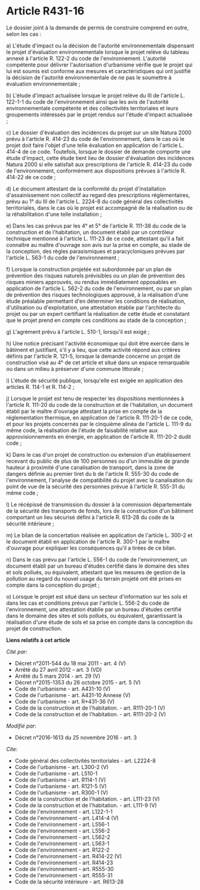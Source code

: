 # Article R431-16

Le dossier joint à la demande de permis de construire comprend en outre, selon les cas : 

a) L'étude d'impact ou la décision de l'autorité environnementale dispensant le projet d'évaluation environnementale lorsque
le projet relève du tableau annexé à l'article R. 122-2 du code de l'environnement. L'autorité compétente pour délivrer
l'autorisation d'urbanisme vérifie que le projet qui lui est soumis est conforme aux mesures et caractéristiques qui ont
justifié la décision de l'autorité environnementale de ne pas le soumettre à évaluation environnementale ; 

b) L'étude d'impact actualisée lorsque le projet relève du III de l'article L. 122-1-1 du code de l'environnement ainsi que
les avis de l'autorité environnementale compétente et des collectivités territoriales et leurs groupements intéressés par le
projet rendus sur l'étude d'impact actualisée ; 

c) Le dossier d'évaluation des incidences du projet sur un site Natura 2000 prévu à l'article R. 414-23 du code de
l'environnement, dans le cas où le projet doit faire l'objet d'une telle évaluation en application de l'article L. 414-4 de
ce code. Toutefois, lorsque le dossier de demande comporte une étude d'impact, cette étude tient lieu de dossier d'évaluation
des incidences Natura 2000 si elle satisfait aux prescriptions de l'article R. 414-23 du code de l'environnement,
conformément aux dispositions prévues à l'article R. 414-22 de ce code ; 

d) Le document attestant de la conformité du projet d'installation d'assainissement non collectif au regard des prescriptions
réglementaires, prévu au 1° du III de l'article L. 2224-8 du code général des collectivités territoriales, dans le cas où le
projet est accompagné de la réalisation ou de la réhabilitation d'une telle installation ; 

e) Dans les cas prévus par les 4° et 5° de l'article R. 111-38 du code de la construction et de l'habitation, un document
établi par un contrôleur technique mentionné à l'article L. 111-23 de ce code, attestant qu'il a fait connaître au maître
d'ouvrage son avis sur la prise en compte, au stade de la conception, des règles parasismiques et paracycloniques prévues par
l'article L. 563-1 du code de l'environnement ; 

f) Lorsque la construction projetée est subordonnée par un plan de prévention des risques naturels prévisibles ou un plan de
prévention des risques miniers approuvés, ou rendus immédiatement opposables en application de l'article L. 562-2 du code de
l'environnement, ou par un plan de prévention des risques technologiques approuvé, à la réalisation d'une étude préalable
permettant d'en déterminer les conditions de réalisation, d'utilisation ou d'exploitation, une attestation établie par
l'architecte du projet ou par un expert certifiant la réalisation de cette étude et constatant que le projet prend en compte
ces conditions au stade de la conception ; 

g) L'agrément prévu à l'article L. 510-1, lorsqu'il est exigé ; 

h) Une notice précisant l'activité économique qui doit être exercée dans le bâtiment et justifiant, s'il y a lieu, que cette
activité répond aux critères définis par l'article R. 121-5, lorsque la demande concerne un projet de construction visé au 4°
de cet article et situé dans un espace remarquable ou dans un milieu à préserver d'une commune littorale ; 

i) L'étude de sécurité publique, lorsqu'elle est exigée en application des articles R. 114-1 et R. 114-2 ; 

j) Lorsque le projet est tenu de respecter les dispositions mentionnées à l'article R. 111-20 du code de la construction et
de l'habitation, un document établi par le maître d'ouvrage attestant la prise en compte de la réglementation thermique, en
application de l'article R. 111-20-1 de ce code, et pour les projets concernés par le cinquième alinéa de l'article L. 111-9
du même code, la réalisation de l'étude de faisabilité relative aux approvisionnements en énergie, en application de
l'article R. 111-20-2 dudit code ; 

k) Dans le cas d'un projet de construction ou extension d'un établissement recevant du public de plus de 100 personnes ou
d'un immeuble de grande hauteur à proximité d'une canalisation de transport, dans la zone de dangers définie au premier tiret
du b de l'article R. 555-30 du code de l'environnement, l'analyse de compatibilité du projet avec la canalisation du point de
vue de la sécurité des personnes prévue à l'article R. 555-31 du même code ; 

l) Le récépissé de transmission du dossier à la commission départementale de la sécurité des transports de fonds, lors de la
construction d'un bâtiment comportant un lieu sécurisé défini à l'article R. 613-28 du code de la sécurité intérieure ; 

m) Le bilan de la concertation réalisée en application de l'article L. 300-2 et le document établi en application de
l'article R. 300-1 par le maître d'ouvrage pour expliquer les conséquences qu'il a tirées de ce bilan. 

n) Dans le cas prévu par l'article L. 556-1 du code de l'environnement, un document établi par un bureau d'études certifié
dans le domaine des sites et sols pollués, ou équivalent, attestant que les mesures de gestion de la pollution au regard du
nouvel usage du terrain projeté ont été prises en compte dans la conception du projet ; 

o) Lorsque le projet est situé dans un secteur d'information sur les sols et dans les cas et conditions prévus par l'article
L. 556-2 du code de l'environnement, une attestation établie par un bureau d'études certifié dans le domaine des sites et
sols pollués, ou équivalent, garantissant la réalisation d'une étude de sols et sa prise en compte dans la conception du
projet de construction.

**Liens relatifs à cet article**

_Cité par_:

  - Décret n°2011-544 du 18 mai 2011 - art. 4 (V)
  - Arrêté du 27 avril 2012 - art. 3 (VD)
  - Arrêté du 5 mars 2014 - art. 29 (V)
  - Décret n°2015-1353 du 26 octobre 2015 - art. 5 (V)
  - Code de l'urbanisme - art. A431-10 (V)
  - Code de l'urbanisme - art. A431-10 Annexe (V)
  - Code de l'urbanisme - art. R*431-36 (V)
  - Code de la construction et de l'habitation. - art. R111-20-1 (V)
  - Code de la construction et de l'habitation. - art. R111-20-2 (V)

_Modifié par_:

  - Décret n°2016-1613 du 25 novembre 2016 - art. 3

_Cite_:

  - Code général des collectivités territoriales - art. L2224-8
  - Code de l'urbanisme - art. L300-2 (V)
  - Code de l'urbanisme - art. L510-1
  - Code de l'urbanisme - art. R114-1 (V)
  - Code de l'urbanisme - art. R121-5 (V)
  - Code de l'urbanisme - art. R300-1 (V)
  - Code de la construction et de l'habitation. - art. L111-23 (V)
  - Code de la construction et de l'habitation. - art. L111-9 (V)
  - Code de l'environnement - art. L122-1-1
  - Code de l'environnement - art. L414-4 (V)
  - Code de l'environnement - art. L556-1
  - Code de l'environnement - art. L556-2
  - Code de l'environnement - art. L562-2
  - Code de l'environnement - art. L563-1
  - Code de l'environnement - art. R122-2
  - Code de l'environnement - art. R414-22 (V)
  - Code de l'environnement - art. R414-23
  - Code de l'environnement - art. R555-30
  - Code de l'environnement - art. R555-31
  - Code de la sécurité intérieure - art. R613-28
